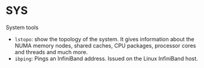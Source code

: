 # SYS

System tools
* `lstopo`: show the topology of the system. It gives information about the NUMA memory nodes, shared caches, CPU packages, processor cores and threads and much more.
* `ibping`: Pings an InfiniBand address. Issued on the Linux InfiniBand host.
